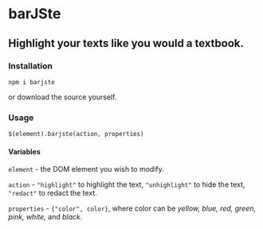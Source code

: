 # barJSte
## Highlight your texts like you would a textbook.

### Installation

`npm i barjste`

or download the source yourself.

### Usage

```
$(element).barjste(action, properties)
```

#### Variables

`element` - the DOM element you wish to modify.

`action` - `"highlight"` to highlight the text, `"unhighlight"` to hide the text, `"redact"` to redact the text.

`properties` - `{"color", color}`, where color can be *yellow, blue, red, green, pink, white,* and *black*.

